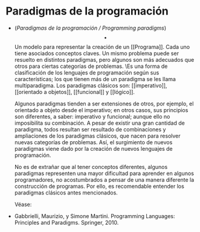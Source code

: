 # Paradigmas de la programación
- (_Paradigmas de la programación / Programming paradigms_) $$\bullet$$ Un modelo para representar la creación de un [[Programa]]. Cada uno tiene asociados conceptos claves. Un mismo problema puede ser resuelto en distintos paradigmas, pero algunos son más adecuados que otros para ciertas categorías de problemas. \\Es una forma de clasificación de los lenguajes de programación según sus características; los que tienen más de un paradigma se les llama multiparadigma. Los paradigmas clásicos son: [[imperativo]], [[orientado a objetos]], [[funcional]] y [[lógico]]. 
  
  Algunos paradigmas tienden a ser extensiones de otros, por ejemplo, el orientado a objeto desde el imperativo; en otros casos, sus principios son diferentes, a saber: imperativo y funcional; aunque ello no imposibilita su combinación. A pesar de existir una gran cantidad de paradigma, todos resultan ser resultado de combinaciones y ampliaciones de los paradigmas clásicos, que nacen para resolver nuevas categorías de problemas. Así, el surgimiento de nuevos paradigmas viene dado por la creación de nuevos lenguajes de programación. 
  
  No es de extrañar que al tener conceptos diferentes, algunos paradigmas representen una mayor dificultad para aprender en algunos programadores, no acostumbrados a pensar de una manera diferente la construcción de programas. Por ello, es recomendable entender los paradigmas clásicos antes mencionados.
  
  Véase:
- Gabbrielli, Maurizio, y Simone Martini. Programming Languages: Principles and Paradigms. Springer, 2010.